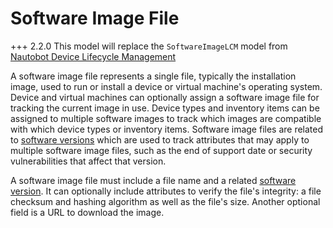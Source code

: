 # Software Image File

+++ 2.2.0
    This model will replace the `SoftwareImageLCM` model from [Nautobot Device Lifecycle Management](https://docs.nautobot.com/projects/device-lifecycle/en/latest/)

A software image file represents a single file, typically the installation image, used to run or install a device or virtual machine's operating system. Device and virtual machines can optionally assign a software image file for tracking the current image in use. Device types and inventory items can be assigned to multiple software images to track which images are compatible with which device types or inventory items. Software image files are related to [software versions](softwareversion.md) which are used to track attributes that may apply to multiple software image files, such as the end of support date or security vulnerabilities that affect that version.

A software image file must include a file name and a related [software version](softwareversion.md). It can optionally include attributes to verify the file's integrity: a file checksum and hashing algorithm as well as the file's size. Another optional field is a URL to download the image.
